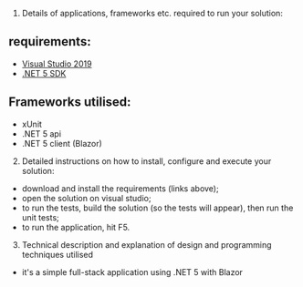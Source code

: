 1. Details of applications, frameworks etc. required to run your solution:

## requirements:
- [Visual Studio 2019](https://visualstudio.microsoft.com/downloads/)
- [.NET 5 SDK](https://dotnet.microsoft.com/download/dotnet/5.0)

## Frameworks utilised:
- xUnit
- .NET 5 api
- .NET 5 client (Blazor)

2. Detailed instructions on how to install, configure and execute your solution:
- download and install the requirements (links above);
- open the solution on visual studio;
- to run the tests, build the solution (so the tests will appear), then run the unit tests;
- to run the application, hit F5.

3. Technical description and explanation of design and programming techniques utilised
- it's a simple full-stack application using .NET 5 with Blazor
